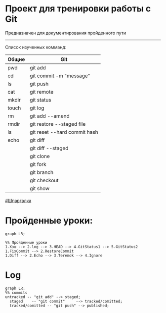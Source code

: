 # Проект для тренировки работы с Git
Предназначен для документирования пройденного пути
___
Список изученных комманд:

| Общие  	| Git                     	     |
|--------	|------------------------------- |
| pwd    	| git add                 	     |
| cd     	| git commit -m "message" 	     |
| ls     	| git push                	     |
| cat    	| git remote              	     |
| mkdir  	| git status              	     |
| touch  	| git log                 	     |
| rm     	| git add --amend                |
| rmdir  	| git restore --staged  file     |
| ls     	| git reset --hard commit hash   |
| echo    | git diff                       |
|        	| git diff --staged              |
|        	| git clone                      |
|        	| git fork                       |
|        	| git branch                     |
|        	| git checkout                   |
|        	| git show                       |


[#Шпаргалка](#https://practicum.yandex.ru/trainer/git-basics/lesson/b1ecee27-bb78-46a0-8d13-0364c7803f55/)
# Пройденные уроки:

``` mermaid 
graph LR;

%% Пройденные уроки
1.Хэш --> 2.log --> 3.HEAD --> 4.GitStatus1 --> 5.GitStatus2
1.FixCommit --> 2.RestoreCommit
1.Diff --> 2.Echo --> 3.Teremok --> 4.Ignore
```
# Log

```mermaid
graph LR;
%% commits
untracked -- "git add" --> staged;
  staged    -- "git commit"     --> tracked/comitted;
  tracked/comitted -- "git push" --> published;

```

[def]: #https://practicum.yandex.ru/trainer/git-basics/lesson/b1ecee27-bb78-46a0-8d13-0364c7803f55/